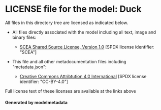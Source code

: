 # LICENSE file for the model: Duck

All files in this directory tree are licensed as indicated below.

* All files directly associated with the model including all text, image and binary files:

  * [SCEA Shared Source License, Version 1.0]("https://spdx.org/licenses/SCEA.html") [SPDX license identifier: "SCEA"]

* This file and all other metadocumentation files including "metadata.json":

  * [Creative Commons Attribtution 4.0 International]("https://creativecommons.org/licenses/by/4.0/legalcode") [SPDX license identifier: "CC-BY-4.0"]

Full license text of these licenses are available at the links above

#### Generated by modelmetadata